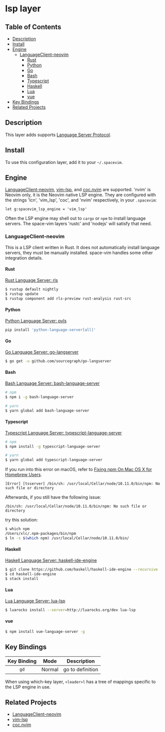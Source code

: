 # lsp layer

## Table of Contents

<!-- vim-markdown-toc GFM -->

* [Description](#description)
* [Install](#install)
* [Engine](#engine)
  * [LanguageClient-neovim](#languageclient-neovim)
    * [Rust](#rust)
    * [Python](#python)
    * [Go](#go)
    * [Bash](#bash)
    * [Typescript](#typescript)
    * [Haskell](#haskell)
    * [Lua](#lua)
    * [vue](#vue)
* [Key Bindings](#key-bindings)
* [Related Projects](#related-projects)

<!-- vim-markdown-toc -->

## Description

This layer adds supports [Language Server Protocol](https://langserver.org/).

## Install

To use this configuration layer, add it to your `~/.spacevim`.

## Engine

[LanguageClient-neovim](https://github.com/autozimu/LanguageClient-neovim), [vim-lsp](https://github.com/prabirshrestha/vim-lsp), and [coc.nvim](https://github.com/neoclide/coc.nvim) are supported. 'nvim' is Neovim only, it is the Neovim native LSP engine. They are configured with the strings 'lcn', 'vim_lsp', 'coc', and 'nvim' respectively, in your `.spacevim`:

```vim
let g:spacevim_lsp_engine = 'vim_lsp'
```

Often the LSP engine may shell out to `cargo` or `npm` to install language servers. The space-vim layers 'rustc' and 'nodejs' will satisfy that need.

### LanguageClient-neovim

This is a LSP client written in Rust. It does not automatically install language servers, they must be manually installed. space-vim handles some other integration details.

#### Rust

[Rust Language Server: rls](https://github.com/rust-lang-nursery/rls)

```bash
$ rustup default nightly
$ rustup update
$ rustup component add rls-preview rust-analysis rust-src
```

#### Python

[Python Language Server: pyls](https://github.com/palantir/python-language-server)

```bash
pip install 'python-language-server[all]'
```

#### Go

[Go Language Server: go-langserver](https://github.com/sourcegraph/go-langserver)

```bash
$ go get -u github.com/sourcegraph/go-langserver
```

#### Bash

[Bash Language Server: bash-language-server](https://github.com/mads-hartmann/bash-language-server)

```bash
# npm
$ npm i -g bash-language-server

# yarn
$ yarn global add bash-language-server
```

#### Typescript

[Typescript Language Server: typescript-language-server](https://github.com/theia-ide/typescript-language-server)

```bash
# npm
$ npm install -g typescript-language-server

# yarn
$ yarn global add typescript-language-server
```

If you run into this error on macOS, refer to [Fixing npm On Mac OS X for Homebrew Users](https://gist.github.com/DanHerbert/9520689).

```
[Error] [tsserver] /bin/sh: /usr/local/Cellar/node/10.11.0/bin/npm: No such file or directory
```

Afterwards, if you still have the following issue:

```
/bin/sh: /usr/local/Cellar/node/10.11.0/bin/npm: No such file or directory
```

try this solution:

```bash
$ which npm
/Users/xlc/.npm-packages/bin/npm
$ ln -s $(which npm) /usr/local/Cellar/node/10.11.0/bin/
```

#### Haskell

[Haskell Language Server: haskell-ide-engine](https://github.com/haskell/haskell-ide-engine)

```bash
$ git clone https://github.com/haskell/haskell-ide-engine --recursive
$ cd haskell-ide-engine
$ stack install
```

#### Lua

[Lua Language Server: lua-lsp](https://github.com/Alloyed/lua-lsp)

```bash
$ luarocks install --server=http://luarocks.org/dev lua-lsp
```

#### vue

```bash
$ npm install vue-language-server -g
```


## Key Bindings

Key Binding        | Mode   | Description
:---:              | :---:  | :---:
`gd`               | Normal | go to definition

When using which-key layer, `<leader>l` has a tree of mappings specific to the LSP engine in use.

## Related Projects

- [LanguageClient-neovim](https://github.com/autozimu/LanguageClient-neovim)
- [vim-lsp](https://github.com/prabirshrestha/vim-lsp)
- [coc.nvim](https://github.com/neoclide/coc.nvim)

